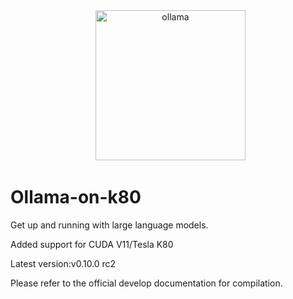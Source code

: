<div align="center">
  <a href="https://ollama.com">
    <img alt="ollama" width="240" src="https://github.com/ollama/ollama/assets/3325447/0d0b44e2-8f4a-4e99-9b52-a5c1c741c8f7">
  </a>
</div>

# Ollama-on-k80

Get up and running with large language models.

Added support for CUDA V11/Tesla K80

Latest version:v0.10.0 rc2

Please refer to the official develop documentation for compilation.
